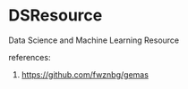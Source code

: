 # DSResource
Data Science and Machine Learning Resource

references:
1. https://github.com/fwznbg/gemas
